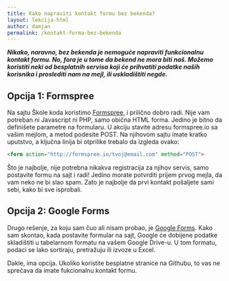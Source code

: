 ```yaml
---
title: Kako napraviti kontakt formu bez bekenda?
layout: lekcija-html
author: damjan
permalink: /kontakt-forma-bez-bekenda
---
```


***Nikako, naravno, bez bekenda je nemoguće napraviti funkcionalnu kontakt formu. No, fora je u tome da bekend ne mora biti naš. Možemo koristiti neki od besplatnih servisa koji će prihvatiti podatke naših korisnika i proslediti nam na mejl, ili uskladištiti negde.***

## Opcija 1: Formspree

Na sajtu Škole koda koristimo [Formspree](//formspree.io), i prilično dobro radi. Nije vam potreban ni Javascript ni PHP, samo obična HTML forma. Jedino je bitno da definišete parametre na formularu. U akciju stavite adresu formspree.io sa vašim mejlom, a metod podesite POST. Na njihovom sajtu imate kratko uputstvo, a ključna linija bi otprilike trebalo da izgleda ovako:

```html
<form action="http://formspree.io/tvoj@email.com" method="POST">
```

Što je najbolje, nije potrebna nikakva registracija za njihov servis, samo postavite formu na sajt i radi! Jedino morate potvrditi prijem prvog mejla, da vam neko ne bi slao spam. Zato je najbolje da prvi kontakt pošaljete sami sebi, kako bi sve isprobali.

## Opcija 2: Google Forms

Drugo rešenje, za koju sam čuo ali nisam probao, je [Google Forms](https://www.google.com/forms/about/). Kako sam skontao, kada postavite formular na sajt, Google će dobijene podatke skladištiti u tabelarnom formatu na vašem Google Drive-u. U tom formatu, podaci se lako sortiraju, pretražuju ili izvoze u Excel.

Dakle, ima opcija. Ukoliko koristite besplatne stranice na Githubu, to vas ne sprečava da imate fukcionalnu kontakt formu.
